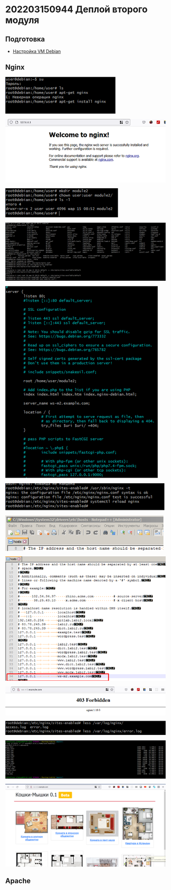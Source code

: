 # 202203150944 Деплой второго модуля

## Подготовка

- [Настройка VM Debian]()

## Nginx

![](2022-03-15-09-50-39.png)

![](2022-03-15-09-51-27.png)

![](2022-03-15-09-52-51.png)

![](2022-03-15-09-56-01.png)

![](2022-03-15-10-00-01.png)

![](2022-03-15-10-01-23.png)

![](2022-03-15-10-03-03.png)

![](2022-03-15-10-03-59.png)

![](2022-03-15-10-04-29.png)

![](2022-03-15-10-04-55.png)

![](2022-03-15-10-07-02.png)

![](2022-03-15-10-07-12.png)


## Apache